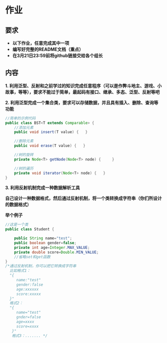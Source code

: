 # 作业

## 要求

- **以下作业，任意完成其中一项**
- **编写好完整的README文档（重点）**
- **在3月21日23:59前将github链接交给各个组长**

## 内容

**1. 利用泛型、反射和之前学过的知识完成任意程序（可以是作弊斗地主、游戏、小故事，等等），要求不能过于简单，最起码有接口、继承、多态、泛型、反射等吧**

**2. 利用泛型完成一个集合类，要求可以存储数据，并且具有插入、删除、查询等功能**

```java
//简单的示例代码
public class BST<T extends Comparable> {
    //添加元素
    public void insert(T value) {   }

    //删除元素
    public void erase(T value) {   }

    //树的旋转
    private Node<T> getNode(Node<T> node) {     }

    //树的遍历
    private void iterator(Node<T> node) {   }
}
```

**3. 利用反射机制完成一种数据解析工具**

**自己设计一种数据格式，然后通过反射机制，将一个类转换成字符串（你们所设计的数据格式）**

**举个例子**

```java
//这是一个类
public class Student {

    public String name="test";
    public boolean gender=false;
    private int age=Integer.MAX_VALUE;
    private double score=Double.MIN_VALUE;
    //省略set和get函数
}
/*通过反射机制，你可以把它转换成字符串
  比如格式1：
  "{
     name:"test"
     gender:false
     age:xxxxxx
     score:xxxxx    
  }"
  格式2：
  "{
     name="test"
     gnder=false
     age=xxxx
     score=xxxx
   }"
   格式3：....... */
```

